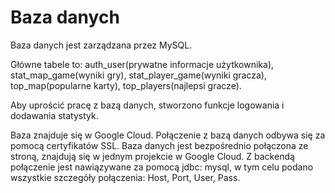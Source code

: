 # Baza danych

Baza danych jest zarządzana przez MySQL.

Główne tabele to: auth_user(prywatne informacje użytkownika), stat_map_game(wyniki gry), stat_player_game(wyniki gracza), top_map(popularne karty), top_players(najlepsi gracze).

Aby uprościć pracę z bazą danych, stworzono funkcje logowania i dodawania statystyk.

Baza znajduje się w Google Cloud. Połączenie z bazą danych odbywa się za pomocą certyfikatów SSL. Baza danych jest bezpośrednio połączona ze stroną, znajdują się w jednym projekcie w Google Cloud. Z backendą połączenie jest nawiązywane za pomocą jdbc: mysql, w tym celu podano wszystkie szczegóły połączenia: Host, Port, User, Pass.
